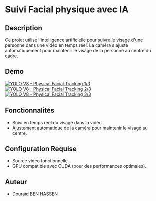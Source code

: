 # Suivi Facial physique avec IA

## Description
Ce projet utilise l'intelligence artificielle pour suivre le visage d'une personne dans une vidéo en temps réel. La caméra s'ajuste automatiquement pour maintenir le visage de la personne au centre du cadre.

## Démo
[![YOLO V8 - Physical Facial Tracking 1/3](https://youtube.com/shorts/MxSsujQ8N_g)](https://youtube.com/shorts/MxSsujQ8N_g)
[![YOLO V8 - Physical Facial Tracking 2/3](https://youtube.com/shorts/BjdSNOj8f5c)](https://youtube.com/shorts/BjdSNOj8f5c)
[![YOLO V8 - Physical Facial Tracking 3/3](https://youtube.com/shorts/pZrolU5ez7I)](https://youtube.com/shorts/pZrolU5ez7I)

## Fonctionnalités

- Suivi en temps réel du visage dans la vidéo.
- Ajustement automatique de la caméra pour maintenir le visage au centre.

## Configuration Requise

- Source vidéo fonctionnelle.
- GPU compatible avec CUDA (pour des performances optimales).

## Auteur
- Douraïd BEN HASSEN